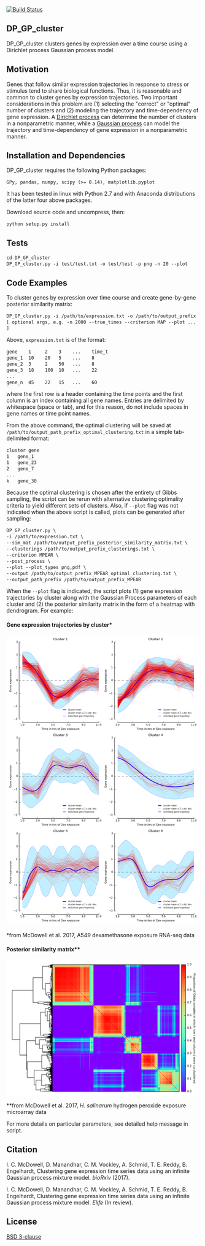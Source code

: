 
[![Build Status](https://travis-ci.org/ReddyLab/DP_GP_cluster.svg?branch=master)](https://travis-ci.org/ReddyLab/DP_GP_cluster)

## DP_GP_cluster

DP_GP_cluster clusters genes by expression over a time course using a Dirichlet process Gaussian process model.
    
## Motivation

Genes that follow similar expression trajectories in response to stress or stimulus tend to share biological functions.  Thus, it is reasonable and common to cluster genes by expression trajectories.  Two important considerations in this problem are (1) selecting the "correct" or "optimal" number of clusters and (2) modeling the trajectory and time-dependency of gene expression. A [Dirichlet process](http://en.wikipedia.org/wiki/Dirichlet_process) can determine the number of clusters in a nonparametric manner, while a [Gaussian process](http://en.wikipedia.org/wiki/Gaussian_process) can model the trajectory and time-dependency of gene expression in a nonparametric manner.

## Installation and Dependencies

DP_GP_cluster requires the following Python packages:
    
    GPy, pandas, numpy, scipy (>= 0.14), matplotlib.pyplot

It has been tested in linux with Python 2.7 and with Anaconda distributions of the latter four above packages.

Download source code and uncompress, then:

    python setup.py install

## Tests

    cd DP_GP_cluster
    DP_GP_cluster.py -i test/test.txt -o test/test -p png -n 20 --plot

## Code Examples

To cluster genes by expression over time course and create gene-by-gene posterior similarity matrix:
    
    DP_GP_cluster.py -i /path/to/expression.txt -o /path/to/output_prefix [ optional args, e.g. -n 2000 --true_times --criterion MAP --plot ... ]
    
Above, `expression.txt` is of the format:

    gene    1     2    3    ...    time_t
    gene_1  10    20   5    ...    8
    gene_2  3     2    50   ...    8
    gene_3  18    100  10   ...    22
    ...
    gene_n  45    22   15   ...    60

where the first row is a header containing the time points and the first column is an index containing all gene names. Entries are delimited by whitespace (space or tab), and for this reason, do not include spaces in gene names or time point names.

From the above command, the optimal clustering will be saved at `/path/to/output_path_prefix_optimal_clustering.txt` in a simple tab-delimited format:

    cluster	gene
    1	gene_1
    1	gene_23
    2	gene_7
    ...
    k	gene_30
    
Because the optimal clustering is chosen after the entirety of Gibbs sampling, the script can be rerun with alternative clustering optimality criteria to yield different sets of clusters. Also, if `--plot` flag was not indicated when the above script is called, plots can be generated after sampling:

    DP_GP_cluster.py \
    -i /path/to/expression.txt \
    --sim_mat /path/to/output_prefix_posterior_similarity_matrix.txt \
    --clusterings /path/to/output_prefix_clusterings.txt \
    --criterion MPEAR \
    --post_process \
    --plot --plot_types png,pdf \
    --output /path/to/output_prefix_MPEAR_optimal_clustering.txt \
    --output_path_prefix /path/to/output_prefix_MPEAR

When the `--plot` flag is indicated, the script plots (1) gene expression trajectories by cluster along with the Gaussian Process parameters of each cluster and (2) the posterior similarity matrix in the form of a heatmap with dendrogram. For example:

#### Gene expression trajectories by cluster*
![expression](https://github.com/PrincetonUniversity/DP_GP_cluster/blob/master/auxiliary/expression.png)

*from McDowell et al. 2017, A549 dexamethasone exposure RNA-seq data

#### Posterior similarity matrix**
![PSM](https://github.com/PrincetonUniversity/DP_GP_cluster/blob/master/auxiliary/PSM.png)

**from McDowell et al. 2017, _H. salinarum_ hydrogen peroxide exposure microarray data

For more details on particular parameters, see detailed help message in script.

## Citation

I. C. McDowell, D. Manandhar, C. M. Vockley, A. Schmid, T. E. Reddy, B. Engelhardt, Clustering gene expression time series data using an infinite Gaussian process mixture model. _bioRxiv_  (2017).

I. C. McDowell, D. Manandhar, C. M. Vockley, A. Schmid, T. E. Reddy, B. Engelhardt, Clustering gene expression time series data using an infinite Gaussian process mixture model. _Elife_ (In review).

## License
[BSD 3-clause](https://github.com/PrincetonUniversity/DP_GP_cluster/blob/master/LICENSE)
    